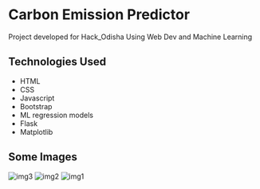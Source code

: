# Carbon Emission Predictor

Project developed for Hack_Odisha Using Web Dev and Machine Learning

## Technologies Used

- HTML
- CSS
- Javascript
- Bootstrap
- ML regression models
- Flask
- Matplotlib

## Some Images

![img3](https://github.com/user-attachments/assets/16c0c6b4-69be-4e47-a467-1fbfcb068103)
![img2](https://github.com/user-attachments/assets/4881cc3a-614b-4820-9613-c10f34d7fd52)
![img1](https://github.com/user-attachments/assets/d1a924d9-8fa0-4bcb-83cf-c40d32947c80)
